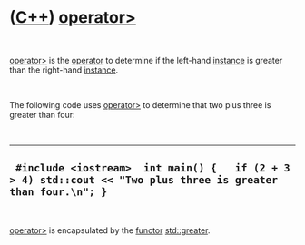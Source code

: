 
 

 

 

 

 

([C++](Cpp.md)) [operator&gt;](CppOperatorGreater.md)
=======================================================

 

[operator&gt;](CppOperatorGreater.md) is the
[operator](CppOperator.md) to determine if the left-hand
[instance](CppInstance.md) is greater than the right-hand
[instance](CppInstance.md).

 

The following code uses [operator&gt;](CppOperatorGreater.md) to
determine that two plus three is greater than four:

 

  ----------------------------------------------------------------------------------------------------------------
  ` #include <iostream>  int main() {   if (2 + 3 > 4) std::cout << "Two plus three is greater than four.\n"; }`
  ----------------------------------------------------------------------------------------------------------------

 

[operator&gt;](CppOperatorGreater.md) is encapsulated by the
[functor](CppFunctor.md) [std::greater](CppGreater.md).

 

 

 

 

 

 

